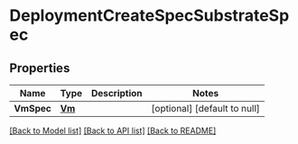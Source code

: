 # DeploymentCreateSpecSubstrateSpec

## Properties
Name | Type | Description | Notes
------------ | ------------- | ------------- | -------------
**VmSpec** | [**Vm**](vm.md) |  | [optional] [default to null]

[[Back to Model list]](../README.md#documentation-for-models) [[Back to API list]](../README.md#documentation-for-api-endpoints) [[Back to README]](../README.md)


